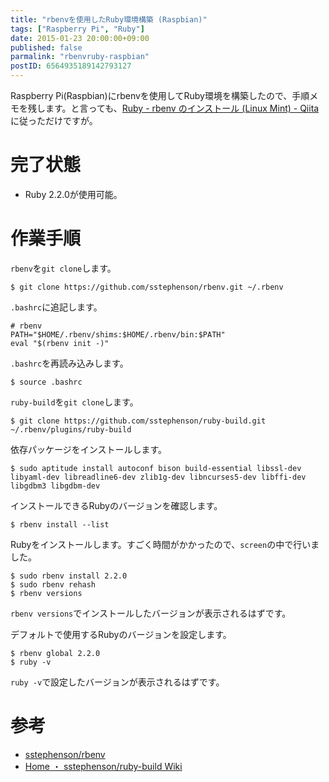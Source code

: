 ```yaml
---
title: "rbenvを使用したRuby環境構築 (Raspbian)"
tags: ["Raspberry Pi", "Ruby"]
date: 2015-01-23 20:00:00+09:00
published: false
parmalink: "rbenvruby-raspbian"
postID: 6564935189142793127
---
```


Raspberry Pi(Raspbian)にrbenvを使用してRuby環境を構築したので、手順メモを残します。と言っても、[Ruby - rbenv のインストール (Linux Mint) - Qiita](http://qiita.com/tsubu-mustard/items/3f818bf9831a4a934c5a)に従っただけですが。

<!-- more -->

# 完了状態

* Ruby 2.2.0が使用可能。

# 作業手順

`rbenv`を`git clone`します。

```
$ git clone https://github.com/sstephenson/rbenv.git ~/.rbenv
```

`.bashrc`に追記します。

```
# rbenv
PATH="$HOME/.rbenv/shims:$HOME/.rbenv/bin:$PATH"
eval "$(rbenv init -)"
```

`.bashrc`を再読み込みします。

```
$ source .bashrc
```

`ruby-build`を`git clone`します。

```
$ git clone https://github.com/sstephenson/ruby-build.git ~/.rbenv/plugins/ruby-build
```

依存パッケージをインストールします。

```
$ sudo aptitude install autoconf bison build-essential libssl-dev libyaml-dev libreadline6-dev zlib1g-dev libncurses5-dev libffi-dev libgdbm3 libgdbm-dev
```

インストールできるRubyのバージョンを確認します。

```
$ rbenv install --list
```

Rubyをインストールします。すごく時間がかかったので、`screen`の中で行いました。

```
$ sudo rbenv install 2.2.0
$ sudo rbenv rehash
$ rbenv versions
```

`rbenv versions`でインストールしたバージョンが表示されるはずです。

デフォルトで使用するRubyのバージョンを設定します。

```
$ rbenv global 2.2.0
$ ruby -v
```

`ruby -v`で設定したバージョンが表示されるはずです。

# 参考

* [sstephenson/rbenv](https://github.com/sstephenson/rbenv)
* [Home ・ sstephenson/ruby-build Wiki](https://github.com/sstephenson/ruby-build/wiki)
